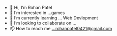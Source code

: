 - 👋 Hi, I’m Rohan Patel
- 👀 I’m interested in ...games
- 🌱 I’m currently learning ... Web Devlopment
- 💞️ I’m looking to collaborate on ...
- 📫 How to reach me ...rohanpatel0421@gmail.com

<!---
Rohan3429/Rohan3429 is a ✨ special ✨ repository because its `README.md` (this file) appears on your GitHub profile.
You can click the Preview link to take a look at your changes.
--->
